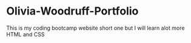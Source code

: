 # Olivia-Woodruff-Portfolio
This is my coding bootcamp website short one but I will learn alot more HTML and CSS
